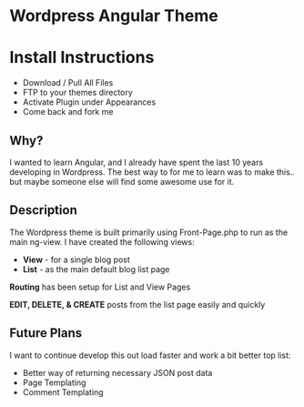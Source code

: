 Wordpress Angular Theme
=======================

Install Instructions
=====================
+ Download / Pull All Files
+ FTP to your themes directory
+ Activate Plugin under Appearances
+ Come back and fork me

Why?
----
I wanted to learn Angular, and I already have spent the last 10 years developing in Wordpress. The best way to for me to learn was to make this.. but maybe someone else will find some awesome use for it.

Description
---------------
The Wordpress theme is built primarily using Front-Page.php to run as the main ng-view.
I have created the following views:
* **View** - for a single blog post 
* **List** - as the main default blog list page

**Routing** has been setup for List and View Pages

**EDIT, DELETE, & CREATE** posts from the list page easily and quickly

Future Plans
-------------
I want to continue develop this out load faster and work a bit better top list:
+ Better way of returning necessary JSON post data
+ Page Templating
+ Comment Templating

